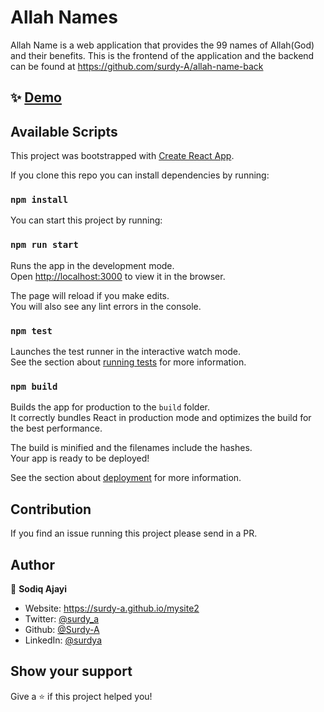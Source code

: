 # Allah Names
Allah Name is a web application that provides the 99 names of Allah(God) and their benefits.
This is the frontend of the application and the backend can be found at https://github.com/surdy-A/allah-name-back

## ✨ [Demo](https://dua-book.surge.sh/)

## Available Scripts
This project was bootstrapped with [Create React App](https://github.com/facebook/create-react-app).

If you clone this repo you can install dependencies by running:
### `npm install`

You can start this project by running:
### `npm run start`

Runs the app in the development mode.\
Open [http://localhost:3000](http://localhost:3000) to view it in the browser.

The page will reload if you make edits.\
You will also see any lint errors in the console.


### `npm test`

Launches the test runner in the interactive watch mode.\
See the section about [running tests](https://facebook.github.io/create-react-app/docs/running-tests) for more information.

### `npm build`

Builds the app for production to the `build` folder.\
It correctly bundles React in production mode and optimizes the build for the best performance.

The build is minified and the filenames include the hashes.\
Your app is ready to be deployed!

See the section about [deployment](https://facebook.github.io/create-react-app/docs/deployment) for more information.

## Contribution

If you find an issue running this project please send in a PR.

## Author

👤 **Sodiq Ajayi**

- Website: https://surdy-a.github.io/mysite2
- Twitter: [@surdy_a](https://twitter.com/surdy_a)
- Github: [@Surdy-A](https://github.com/Surdy-A)
- LinkedIn: [@surdya](https://linkedin.com/in/surdya)

## Show your support

Give a ⭐️ if this project helped you!
